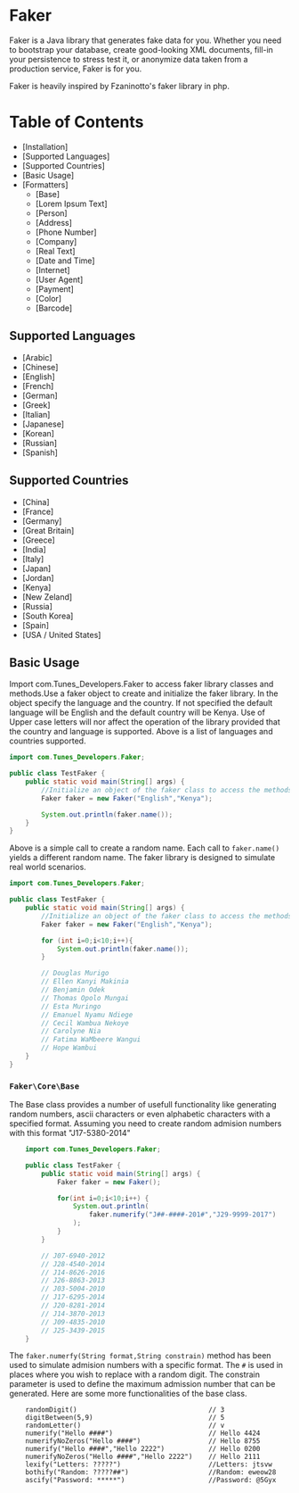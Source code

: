 # Faker
Faker is a Java library that generates fake data for you. Whether you need to bootstrap your database, create
good-looking XML documents, fill-in your persistence to stress test it, or anonymize data taken from a production
service, Faker is for you.

Faker is heavily inspired by Fzaninotto's faker library in php.

# Table of Contents

- [Installation]
- [Supported Languages]
- [Supported Countries]
- [Basic Usage]
- [Formatters]
	- [Base]
	- [Lorem Ipsum Text]
	- [Person]
	- [Address]
	- [Phone Number]
	- [Company]
	- [Real Text]
	- [Date and Time]
	- [Internet]
	- [User Agent]
	- [Payment]
	- [Color]
	- [Barcode]

## Supported Languages
- [Arabic]
- [Chinese]
- [English]
- [French]
- [German]
- [Greek]
- [Italian]
- [Japanese]
- [Korean]
- [Russian]
- [Spanish]

## Supported Countries
- [China]
- [France]
- [Germany]
- [Great Britain]
- [Greece]
- [India]
- [Italy]
- [Japan]
- [Jordan]
- [Kenya]
- [New Zeland]
- [Russia]
- [South Korea]
- [Spain]
- [USA / United States]

## Basic Usage

Import com.Tunes_Developers.Faker to access faker library classes and methods.Use a faker object to create and initialize the faker library. In the object specify the language and the country. If not specified the default
language will be English and the default country will be Kenya. Use of Upper case letters will nor affect the operation of the library provided that the country and language is supported. Above is a list of languages and
countries supported.

```java
import com.Tunes_Developers.Faker;

public class TestFaker {
    public static void main(String[] args) {
        //Initialize an object of the faker class to access the methods
        Faker faker = new Faker("English","Kenya");

        System.out.println(faker.name());
    }
}
```


Above is a simple call to create a random name. Each call to `faker.name()` yields a different random name. The faker library is designed to simulate real world scenarios.

```java
import com.Tunes_Developers.Faker;

public class TestFaker {
    public static void main(String[] args) {
        //Initialize an object of the faker class to access the methods
        Faker faker = new Faker("English","Kenya");

        for (int i=0;i<10;i++){
            System.out.println(faker.name());
        }

        // Douglas Murigo
        // Ellen Kanyi Makinia
        // Benjamin Odek
        // Thomas Opolo Mungai
        // Esta Muringo
        // Emanuel Nyamu Ndiege
        // Cecil Wambua Nekoye
        // Carolyne Nia
        // Fatima WaMbeere Wangui
        // Hope Wambui
    }
}
```

### `Faker\Core\Base`
The Base class provides a number of usefull functionality like generating random numbers, ascii characters or even alphabetic characters with a specified format. Assuming you need to create random admision numbers with this format "J17-5380-2014"

```java
    import com.Tunes_Developers.Faker;

    public class TestFaker {
        public static void main(String[] args) {
            Faker faker = new Faker();

            for(int i=0;i<10;i++) {
                System.out.println(
                    faker.numerify("J##-####-201#","J29-9999-2017")
                );
            }
        }

        // J07-6940-2012
        // J28-4540-2014
        // J14-8626-2016
        // J26-8863-2013
        // J03-5004-2010
        // J17-6295-2014
        // J20-8281-2014
        // J14-3870-2013
        // J09-4835-2010
        // J25-3439-2015
    }
```

The `faker.numerfy(String format,String constrain)` method has been used to simulate admision numbers with a specific format. The `#` is used in places where you wish to replace with a random digit. The constrain parameter is used to define the maximum admission number that can be generated. Here are some more functionalities of the base class.

```
    randomDigit()                                 // 3
    digitBetween(5,9)                             // 5
    randomLetter()                                // v
    numerify("Hello ####")                        // Hello 4424
    numerifyNoZeros("Hello ####")                 // Hello 8755
    numerify("Hello ####","Hello 2222")           // Hello 0200
    numerifyNoZeros("Hello ####","Hello 2222")    // Hello 2111
    lexify("Letters: ?????")                      //Letters: jtsvw
    bothify("Random: ?????##")                    //Random: eweow28
    ascify("Password: *****")                     //Password: @5Gyx
```